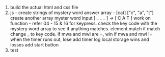 1. build the actual html and css file
2. js - 
    create strings of mystery word answer array - [cat] ["c", "a", "t"]
    create another array myster word input [ _ _ _ ] -> [ C A T ]
    work on function - refer 04 - 15 & 16 for keypress.
    check the key code with the mystery word array to see if anything matches. element.match
    if match change _ to key code.
    if mwa and mwi are =, win
    if mwa and mwi != when the timer runs out, lose
    add timer
    log local storage wins and losses
    add start button
3. test



